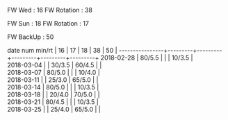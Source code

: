 FW Wed      : 16 
FW Rotation : 38

FW Sun      : 18
FW Rotation : 17

FW BackUp   : 50

date num min/rt |    16   |    17   |    18   |    38   |    50   | 
----------------+---------+---------+---------+---------+---------+
2018-02-28      |  80/5.5 |         |         |  10/3.5 |        
2018-03-04      |         |  30/3.5 |  60/4.5 |         |        
2018-03-07      |  80/5.0 |         |         |  10/4.0 |        
2018-03-11      |         |  25/3.0 |  65/5.0 |         |        
2018-03-14      |  80/5.0 |         |         |  10/3.5 |        
2018-03-18      |         |  20/4.0 |  70/5.0 |         |        
2018-03-21      |  80/4.5 |         |         |  10/3.5 |        
2018-03-25      |         |  25/4.0 |  65/5.0 |         |        

